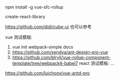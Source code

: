 <!-- create-vue-library
```
需要把源码模板复制到安装的命令下
``` -->

npm install -g 
vue-sfc-rollup

create-react-library


https://github.com/didi/cube-ui 也可以参考

vue 测试模板: 
1. vue init webpack-simple docs
1. https://github.com/sendya/ant-design-pro-vue
2. https://github.com/blryli/vue-rollup-component-template/tree/webpack4-babel7
react 测试模板: ...



https://github.com/luichooy/vue-antd-pro